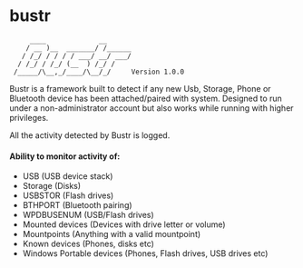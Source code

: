 # bustr

```
     ____             __
    / __ )__  _______/ /______
   / /_/ / / / / ___/ __/ ___/
  / /_/ / /_/ (__  ) /_/ /    
 /_____/\__,_/____/\__/_/     Version 1.0.0
 ```

Bustr is a framework built to detect if any new Usb, Storage, Phone or Bluetooth device has been attached/paired with system. Designed to run under a non-administrator account but also works while running with higher privileges.

All the activity detected by Bustr is logged.

#### Ability to monitor activity of:
   * USB (USB device stack)
   * Storage (Disks)
   * USBSTOR (Flash drives)
   * BTHPORT (Bluetooth pairing)
   * WPDBUSENUM (USB/Flash drives)
   * Mounted devices (Devices with drive letter or volume)
   * Mountpoints (Anything with a valid mountpoint)  
   * Known devices (Phones, disks etc)
   * Windows Portable devices (Phones, Flash drives, USB drives etc)
